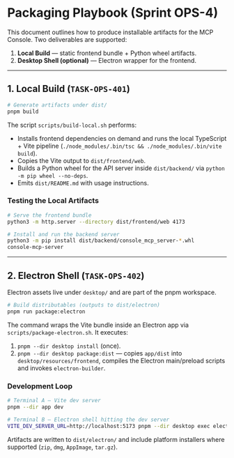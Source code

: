# Packaging Playbook (Sprint OPS-4)

This document outlines how to produce installable artifacts for the MCP
Console. Two deliverables are supported:

1. **Local Build** — static frontend bundle + Python wheel artifacts.
2. **Desktop Shell (optional)** — Electron wrapper for the frontend.

---

## 1. Local Build (`TASK-OPS-401`)

```bash
# Generate artifacts under dist/
pnpm build
```

The script `scripts/build-local.sh` performs:

- Installs frontend dependencies on demand and runs the local TypeScript + Vite
  pipeline (`./node_modules/.bin/tsc && ./node_modules/.bin/vite build`).
- Copies the Vite output to `dist/frontend/web`.
- Builds a Python wheel for the API server inside `dist/backend/` via
  `python -m pip wheel --no-deps`.
- Emits `dist/README.md` with usage instructions.

### Testing the Local Artifacts

```bash
# Serve the frontend bundle
python3 -m http.server --directory dist/frontend/web 4173

# Install and run the backend server
python3 -m pip install dist/backend/console_mcp_server-*.whl
console-mcp-server
```

---

## 2. Electron Shell (`TASK-OPS-402`)

Electron assets live under `desktop/` and are part of the pnpm workspace.

```bash
# Build distributables (outputs to dist/electron)
pnpm run package:electron
```

The command wraps the Vite bundle inside an Electron app via
`scripts/package-electron.sh`. It executes:

1. `pnpm --dir desktop install` (once).
2. `pnpm --dir desktop package:dist` — copies `app/dist` into
   `desktop/resources/frontend`, compiles the Electron main/preload scripts and
   invokes `electron-builder`.

### Development Loop

```bash
# Terminal A — Vite dev server
pnpm --dir app dev

# Terminal B — Electron shell hitting the dev server
VITE_DEV_SERVER_URL=http://localhost:5173 pnpm --dir desktop exec electron .
```

Artifacts are written to `dist/electron/` and include platform installers where
supported (`zip`, `dmg`, `AppImage`, `tar.gz`).
